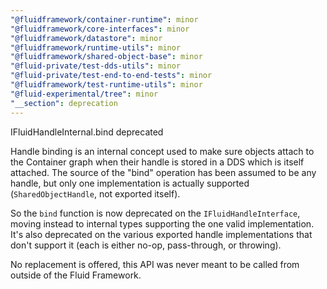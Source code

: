 ```yaml
---
"@fluidframework/container-runtime": minor
"@fluidframework/core-interfaces": minor
"@fluidframework/datastore": minor
"@fluidframework/runtime-utils": minor
"@fluidframework/shared-object-base": minor
"@fluid-private/test-dds-utils": minor
"@fluid-private/test-end-to-end-tests": minor
"@fluidframework/test-runtime-utils": minor
"@fluid-experimental/tree": minor
"__section": deprecation
---
```

IFluidHandleInternal.bind deprecated

Handle binding is an internal concept used to make sure objects attach to the Container graph when their handle is stored in a DDS which is itself attached.
The source of the "bind" operation has been assumed to be any handle, but only one implementation is actually supported (`SharedObjectHandle`, not exported itself).

So the `bind` function is now deprecated on the `IFluidHandleInterface`, moving instead to internal types supporting the one valid implementation.
It's also deprecated on the various exported handle implementations that don't support it (each is either no-op, pass-through, or throwing).

No replacement is offered, this API was never meant to be called from outside of the Fluid Framework.
